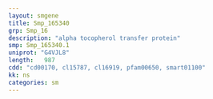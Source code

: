 ```yaml
---
layout: smgene
title: Smp_165340
grp: Smp_16
description: "alpha tocopherol transfer protein"
smp: Smp_165340.1
uniprot: "G4VJL8"
length:   987
cdd: "cd00170, cl15787, cl16919, pfam00650, smart01100"
kk: ns
categories: sm
---
```

